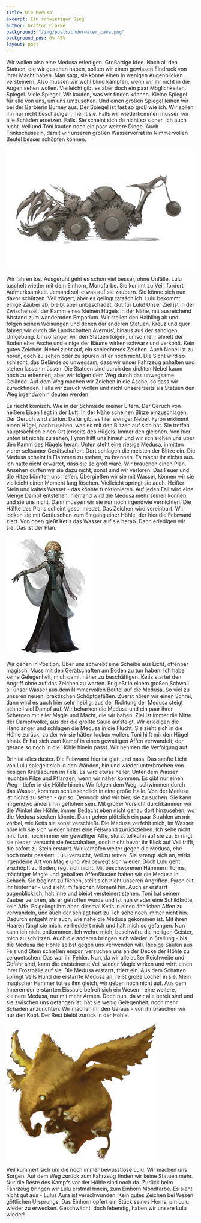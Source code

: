 ```yaml
---
title: Die Medusa
excerpt: Ein schwieriger Sieg
author: Grafton Clarke
background: "/img/posts/underwater_cave.png"
background_pos: 0% 45%
layout: post
---
```


Wir wollen also eine Medusa erledigen. Großartige Idee. Nach all den Statuen,
die wir gesehen haben, sollten wir einen gewissen Eindruck von ihrer Macht
haben. Man sagt, sie könne einen in wenigen Augenblicken versteinern. Also
müssen wir wohl blind kämpfen, wenn wir ihr nicht in die Augen sehen wollen.
Vielleicht gibt es aber doch ein paar Möglichkeiten. Spiegel. Viele Spiegel!
Wir kaufen, was wir finden können. Kleine Spiegel für alle von uns, um uns
umzusehen. Und einen großen Spiegel leihen wir bei der Barbierin Burney aus.
Der Spiegel ist fast so groß wie ich. Wir sollen ihn nur nicht beschädigen,
meint sie. Falls wir wiederkommen müssen wir alle Schäden ersetzen. Falls. Sie
scheint sich da nicht so sicher. Ich auch nicht. Veil und Toni kaufen noch ein
paar weitere Dinge. Auch Trinkschüsseln, damit wir unseren großen Wasservorrat
im Nimmervollen Beutel besser schöpfen können.

![War machine](/img/posts/warmachine.png)

Wir fahren los. Ausgeruht geht es schon viel besser, ohne Unfälle. Lulu
tuschelt wieder mit dem Einhorn, Mondfarbe. Sie kommt zu Veil, fordert
Aufmerksamkeit. Jemand soll etwas auf sie zaubern. Sie könne sich nun davor
schützen. Veil zögert, aber es gelingt tatsächlich. Lulu bekommt einige Zauber
ab, bleibt aber unbeschadet. Gut für Lulu! Unser Ziel ist in der Zwischenzeit
der Kamm eines kleinen Hügels in der Nähe, mit ausreichend Abstand zum
wandernden Emporium. Wir stellen den Halbling ab und folgen seinen Weisungen
und denen der anderen Statuen. Kreuz und quer fahren wir durch die Landschaften
Avernus’, hinaus aus der sandigen Umgebung. Umso länger wir den Statuen folgen,
umso mehr ähnelt der Boden eher Asche und einige der Bäume wirken schwarz und
verkohlt. Kein gutes Zeichen. Nebel zieht auf, ein schlechteres Zeichen. Auch
Nebel ist zu hören, doch zu sehen oder zu spüren ist er noch nicht. Die Sicht
wird so schlecht, das Gelände  so unwegsam, dass wir unser Fahrzeug anhalten
und stehen lassen müssen.  Die Statuen sind durch den dichten Nebel kaum noch
zu erkennen, aber wir folgen dem Weg durch das unwegsame Gelände. Auf dem Weg
machen wir Zeichen in die Asche, so dass wir zurückfinden. Falls wir zurück
wollen und nicht unsererseits als Statuen den Weg irgendwohin deuten werden.

Es riecht komisch. Wie in der Schmiede meiner Eltern. Der Geruch von heißem
Eisen liegt in der Luft. In der Nähe scheinen Blitze einzuschlagen. Der Geruch
wird stärker. Dafür gibt es hier weniger Nebel. Fyron erklimmt einen Hügel,
nachzusehen, was es mit den Blitzen auf sich hat. Sie treffen hauptsächlich
einen Ort jenseits des Hügels. Immer den gleichen. Von hier unten ist nichts zu
sehen, Fyron hilft uns hinauf und wir schleichen uns über den Kamm des Hügels
heran. Unten steht eine riesige Medusa, inmitten vierer seltsamer
Gerätschaften. Dort schlagen die meisten der Blitze ein. Die Medusa scheint in
Flammen zu stehen, zu brennen. Es macht ihr nichts aus. Ich hatte nicht
erwartet, dass sie so groß wäre. Wir brauchen einen Plan. Ansehen dürfen wir
sie dazu nicht, sonst sind wir verloren. Das Feuer und die Hitze könnten uns
helfen. Übergießen wir sie mit Wasser, können wir sie vielleicht einen Moment
lang löschen. Vielleicht springt sie auch. Heißer Stein und kaltes Wasser - das
könnte funktionieren. Auf jeden Fall wird eine Menge Dampf entstehen, niemand
wird die Medusa mehr seinen können und sie uns nicht. Dann müssen wir sie nur
noch irgendwie vernichten. Die Hälfte des Plans scheint geschmiedet. Das
Zeichen wird vereinbart. Wir locken sie mit Geräuschen zum Eingang einer Höhle,
der hier die Felswand ziert. Von oben gießt Ketis das Wasser auf sie herab.
Dann erledigen wir sie. Das ist der Plan.

![Medusa](/img/posts/medusa.png)

Wir gehen in Position. Über uns schwebt eine Scheibe aus Licht, offenbar
magisch. Muss mit den Gerätschaften am Boden zu tun haben. Ich habe keine
Gelegenheit, mich damit näher zu beschäftigen. Ketis startet den Angriff ohne
auf das Zeichen zu warten. Er gießt in einem großen Schwall all unser Wasser
aus dem Nimmervollen Beutel auf die Medusa. So viel zu unseren neuen,
praktischen Schöpfgefäßen. Zuerst hören wir einen Schrei, dann wird es auch
hier sehr neblig, aus der Richtung der Medusa steigt schnell viel Dampf auf.
Wir beharken die Medusa und ein paar ihrer Schergen mit aller Magie und Macht,
die wir haben. Ziel ist immer die Mitte der Dampfwolke, aus der die größte
Säule aufsteigt. Wir erledigen die Handlanger und schlagen die Medusa in die
Flucht. Sie zieht sich in die Höhle zurück, zu der wir sie hätten locken
wollen. Toni hilft mir den Hügel hinab. Er hat sich zum Kampf in einen
gewaltigen Affen verwandelt, der gerade so noch in die Höhle hinein passt. Wir
nehmen die Verfolgung auf.

Drin ist alles duster. Die Felswand hier ist glatt und nass. Das sanfte Licht
von Lulu spiegelt sich in den Wänden, hin und wieder unterbrochen von riesigen
Kratzspuren im Fels. Es wird etwas heller. Unter dem Wasser leuchten Pilze und
Pflanzen, wenn wir näher kommen. Es gibt nur einen Weg - tiefer in die Höhle
hinein. Wir folgen dem Weg, schwimmen durch das Wasser, kommen schlussendlich
in eine große Halle. Von der Medusa ist nichts zu sehen - gut so. Dennoch sind
wir hier, sie zu suchen. Sie kann nirgendwo anders hin geflohen sein. Mit
großer Vorsicht durchkämmen wir die Winkel der Höhle, immer Bedacht eben nicht
genau dort hinzusehen, wo die Medusa stecken könnte. Dann gehen plötzlich ein
paar Strahlen an mir vorbei, wie Ketis sie sonst verschießt. Die Medusa
verfehlt mich, im Wasser höre ich sie sich wieder hinter eine Felswand
zurückziehen. Ich sehe nicht hin. Toni, noch immer ein gewaltiger Affe, stürzt
tollkühn auf sie zu. Er ringt sie nieder, versucht sie festzuhalten, doch nicht
bevor ihr Blick auf Veil trifft, die sofort zu Stein erstarrt. Wir kämpfen
weiter gegen die Medusa, ehe noch mehr passiert. Lulu versucht, Veil zu retten.
Sie strengt sich an, wirkt irgendeine Art von Magie und Veil bewegt sich
wieder. Doch Lulu geht erschöpft zu Boden, regt sich nicht. Mit beschworenen
Hämmern Torms, mächtiger Magie und geballten Affenfäusten halten wir die Medusa
in Schach. Sie beginnt zu fliehen, stellt sich nicht unseren Angriffen. Fyron
eilt ihr hinterher - und sieht im falschen Moment hin. Auch er erstarrt
augenblicklich, hält inne und bleibt versteinert stehen. Toni hat seinen Zauber
verloren, als er getroffen wurde und ist nun wieder eine Schildkröte, kein
Affe. Es gelingt ihm aber, diesmal Ketis in einen ähnlichen Affen zu
verwandeln, und auch der schlägt hart zu. Ich sehe noch immer nicht hin.
Dadurch entgeht mir auch, wie nahe die Medusa gekommen ist. Mit ihren Haaren
fängt sie mich, verheddert mich und hält mich so gefangen. Nun kann ich nicht
entkommen. Ich wehre mich, beschwöre die heiligen Geister, mich zu schützen.
Auch die anderen bringen sich wieder in Stellung - bis die Medusa die Höhle
selbst gegen uns verwenden will. Riesige Säulen aus Fels und Stein schießen
empor, versuchen uns an der Decke der Höhle zu zerquetschen. Das war ihr
Fehler. Nun, da wir alle außer Reichweite und Gefahr sind, kann die
entsteinerte Veil wieder Magie wirken und wirft einen ihrer Frostbälle auf sie.
Die Medusa erstarrt, friert ein. Aus dem Schatten springt Veils Hund die
erstarrte Medusa an, reißt große Löcher in sie. Mein magischer Hammer tut es
ihm gleich, wir geben noch nicht auf. Aus dem Inneren der erstarrten Eissäule
befreit sich ein Wesen - eine weitere, kleinere Medusa, nur mit mehr Armen.
Doch nun, da wir alle bereit sind und sie zwischen uns gefangen ist, hat sie
wenig Gelegenheit, noch mehr Schaden anzurichten. Wir machen ihr den Garaus -
von ihr brauchen wir nur den Kopf. Der Rest bleibt zurück in der Höhle.

![Lulu](/img/posts/lulu.png)

Veil kümmert sich um die noch immer bewusstlose Lulu. Wir machen uns Sorgen.
Auf dem Weg zurück zum Fahrzeug finden wir keine Statuen mehr. Nur die Reste
des Kampfs vor der Höhle sind noch da. Zurück beim Fahrzeug bringen wir Lulu
erstmal hinein, zum Einhorn Mondfarbe. Es sieht nicht gut aus - Lulus Aura ist
verschwunden. Kein gutes Zeichen bei Wesen göttlichen Ursprungs. Das Einhorn
opfert ein Stück seines Horns, um Lulu wieder zu erwecken. Geschwächt, doch
lebendig, haben wir unsere Lulu wieder!
